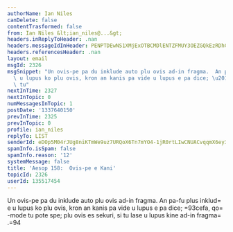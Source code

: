 ```yaml
---
authorName: Ian Niles
canDelete: false
contentTrasformed: false
from: Ian Niles &lt;ian_niles@...&gt;
headers.inReplyToHeader: .nan
headers.messageIdInHeader: PENPTDEwNS1XMjExOTBCMDlENTZFMUY3OEZGQkEzRDhCMUQwQHBoeC5nYmw+
headers.referencesHeader: .nan
layout: email
msgId: 2326
msgSnippet: "Un ovis-pe pa du inklude auto plu ovis ad-in fragma.  An pa-fu plus inklude\
  \ u lupus ko plu ovis, kron an kanis pa vide u lupus e pa dice; \u201Ccefa, qo-mode\
  \ tu"
nextInTime: 2327
nextInTopic: 0
numMessagesInTopic: 1
postDate: '1337640150'
prevInTime: 2325
prevInTopic: 0
profile: ian_niles
replyTo: LIST
senderId: eDOp5M04rJUg8niKTmWe9uz7URQoX6Tn7mYO4-1jR0rtLIwCNUACvqqmX6ey35Fe-EDBPLMRWdd9X1aePXpYmjiCgoqcFqqB
spamInfo.isSpam: false
spamInfo.reason: '12'
systemMessage: false
title: 'Aesop 158:  Ovis-pe e Kani'
topicId: 2326
userId: 135517454
---
```



Un ovis-pe pa du inklude auto plu ovis ad-in fragma.  An pa-fu plus inklud=
e u lupus ko plu ovis, kron an kanis pa vide u lupus e pa dice; =93cefa, qo=
-mode tu pote spe; plu ovis es sekuri, si tu lase u lupus kine ad-in fragma=
.=94 		 	   		  
